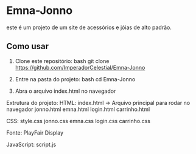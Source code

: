 # Emna-Jonno
este é um projeto de um site de acessórios e jóias de alto padrão.

## Como usar
1. Clone este repositório:
   bash
   git clone https://github.com/ImperadorCelestial/Emna-Jonno

2. Entre na pasta do projeto:
bash
cd Emna-Jonno

3. Abra o arquivo index.html no navegador

Extrutura do projeto:
HTML:
index.html → Arquivo principal para rodar no navegador
jonno.html
emna.html
login.html
carrinho.html

CSS:
style.css
jonno.css
emna.css
login.css
carrinho.css

Fonte: PlayFair Display

JavaScript:
script.js


   
